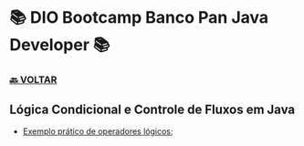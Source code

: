 # 📚 DIO Bootcamp Banco Pan Java Developer 📚

### [🔙 **VOLTAR**](../../../../../)

## **Lógica Condicional e Controle de Fluxos em Java**

  - [Exemplo prático de operadores lógicos](/Bootcamp-Banco-Pan-Java-%20Developer/Modulo-2/Logica-Condicional-Controle-de-Fluxos-em-Java/Exercicios/untitled/src/Main.java);

&nbsp;
